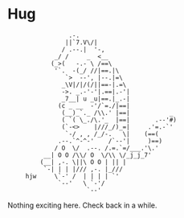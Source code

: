 # Hug

                     .-.
                    ||`7.V\/|
                   / .--.|  '-,
                 _/ /     _  <__
                (_>(   -.- \ /==\
                 '`.  -(_/ //|==.|\
                    `>  --', |--.|=\
                   _\V|/|/(/||==-|.=\
                   ->. _.-'-'|.==|.-'|
                   _7__| u _u|==.|_.-|
                  (c _ __  -'/`=./|==|
                   (__)_`._ /\\.' |==|           _
                   ( `( \_./\.'_  |==|       .--'#)
                   (`-<>    |///_/)_=|     .'=.-`'
                    `-/ , , /_/-.   \|    (==(
                  .--.`^-^-'    /`--'|     )==)
                 / O  \/  .--. /.=.`=/___.'\.'
              __| O O /\\/ O  \/\\ \/_j_j_7'
             (__| ,-. \||\ O O | || |
              `-| | | |/// ,-. |_///
         hjw     \`-' /  | | | | `'
                  `--'   \ `-'/
                          `--'

Nothing exciting here. Check back in a while.
